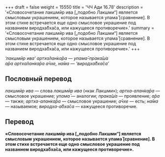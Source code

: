 +++
draft = false
weight = 15550
title = 'ЧЧ Ади 16.78'
description = '«Словосочетание лакшмӣр ива [„подобно Лакшми“] является смысловым украшением, которое называется упама̄ [сравнение]. В этом стихе встречается еще одно смысловое украшение под названием виродха̄бха̄са, или кажущееся противоречие».'
summary = '«Словосочетание лакшмӣр ива [„подобно Лакшми“] является смысловым украшением, которое называется упама̄ [сравнение]. В этом стихе встречается еще одно смысловое украшение под названием виродха̄бха̄са, или кажущееся противоречие».'
+++

_‘лакшмӣр ива’ артха̄лан̇ка̄ра — упама̄-прака̄ш́а  
а̄ра артха̄лан̇ка̄ра а̄чхе, на̄ма — ‘виродха̄бха̄са’_

## Пословный перевод

_лакшмӣр_ _ива_ — слова _лакшмӣр ива_ («как Лакшми»); _артха_\-_алан̇ка̄ра_ — смысловое украшение; _упама̄_ — аналогии; _прака̄ш́а_ — проявление; _а̄ра_ — также; _артха_\-_алан̇ка̄ра_ — смысловое украшение; _а̄чхе_ — есть; _на̄ма_ — называемое; _виродха_\-_а̄бха̄са_ — кажущееся противоречие.

## Перевод

**«Словосочетание лакшмӣр ива \[„подобно Лакшми“\] является смысловым украшением, которое называется упама̄ \[сравнение\]. В этом стихе встречается еще одно смысловое украшение под названием виродха̄бха̄са, или кажущееся противоречие».**
